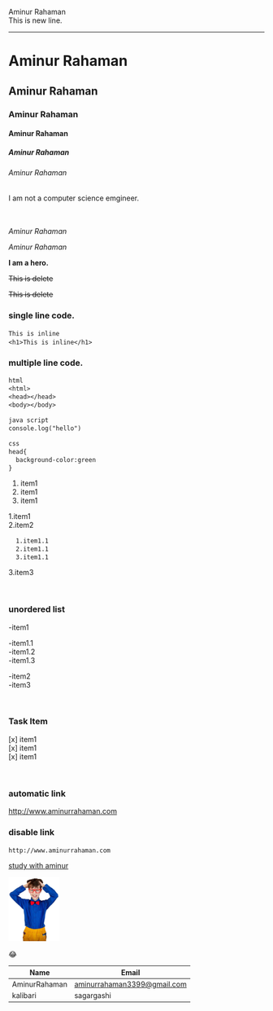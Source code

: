 <!-- markdown tutorial -->
Aminur Rahaman  
This is new line.

---

# Aminur Rahaman
## Aminur Rahaman
### Aminur Rahaman
#### Aminur Rahaman
##### Aminur Rahaman
###### Aminur Rahaman

<p>I am not a computer science emgineer.</p>
<br>
 
<br>
<i>Aminur Rahaman</i>

_Aminur Rahaman_

__I am a hero.__

<del>This is delete</del>

~~This is delete~~
### single line code.  

`This is inline`  
`<h1>This is inline</h1>`
### multiple line code.

```
html
<html>
<head></head>
<body></body>
```

```
java script
console.log("hello")
```

```
css
head{
  background-color:green
}
```
<ol>
<li>item1</li>
<li>item1</li>
<li>item1</li>
</ol>

1.item1  
2.item2  

      1.item1.1     
      2.item1.1  
      3.item1.1  
3.item3

<br/>

### unordered list

-item1                 

   -item1.1  
   -item1.2  
   -item1.3

-item2  
-item3

<br/>

### Task Item

[x] item1  
[x] item1  
[x] item1

<br/>

### automatic link

http://www.aminurrahaman.com

### disable link

`http://www.aminurrahaman.com`

[study with aminur](http://www.aminurrahaman.com)


<img src="./images/boy2.jpg" width="100" title="profile Image">

😂

|Name|Email|  
|-----|----|
|AminurRahaman|aminurrahaman3399@gmail.com|
|kalibari|sagargashi


